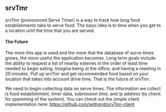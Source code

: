 ## srvTmr

srvTmr (pronounced Serve Timer) is a way to track how long food establishments take to serve food. The basic idea is to time when you get to a location until the time that you are served. 

#### The Future

The more this app is used and the more that the database of surve times grows, the more useful the application becomes. Long term goals include the ability to request a list of nearby eateries in the order of least time needed to begin eating. Imagine being at the office, and having a meeting in 20 minutes. Pull up srvTmr and get recommended food based on your location that takes into account drive time. That is the future of srvTmr. 

We need to begin collecting data on serve times. The information we collect is food establishment, timer data, submission time, and ip address (to check for spamming of the system). You can check out the simple client implementation here: https://github.com/sethgrid/srvTmr-client

